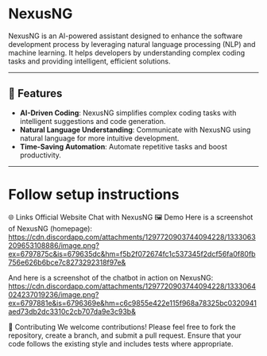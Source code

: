 # NexusNG  

NexusNG is an AI-powered assistant designed to enhance the software development process by leveraging natural language processing (NLP) and machine learning. It helps developers by understanding complex coding tasks and providing intelligent, efficient solutions.  

---

## 🚀 Features  

- **AI-Driven Coding**: NexusNG simplifies complex coding tasks with intelligent suggestions and code generation.  
- **Natural Language Understanding**: Communicate with NexusNG using natural language for more intuitive development.  
- **Time-Saving Automation**: Automate repetitive tasks and boost productivity.  

---
# Follow setup instructions
🌐 Links
Official Website
Chat with NexusNG
🖼 Demo
Here is a screenshot of NexusNG (homepage): https://cdn.discordapp.com/attachments/1297720903744094228/1333063209653108886/image.png?ex=6797875c&is=679635dc&hm=f5b2f072674fc1c537345f2dcf56fa0f80fb756e626b6bce7c8273292318f97e&



And here is a screenshot of the chatbot in action on NexusNG: https://cdn.discordapp.com/attachments/1297720903744094228/1333064024237019236/image.png?ex=6797881e&is=6796369e&hm=c6c9855e422e115f968a78325bc0320941aed73db2dc3310c2cb707da9e3c93b&  



🤝 Contributing
We welcome contributions! Please feel free to fork the repository, create a branch, and submit a pull request. Ensure that your code follows the existing style and includes tests where appropriate.
